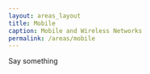 ```yaml
---
layout: areas_layout
title: Mobile
caption: Mobile and Wireless Networks
permalink: /areas/mobile
---
```


Say something

